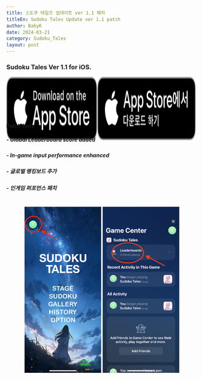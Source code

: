 ```yaml
---
title: 스도쿠 테일즈 업데이트 ver 1.1 패치
titleEn: Sudoku Tales Update ver 1.1 patch
author: BabyK
date: 2024-03-21
category: Sudoku_Tales
layout: post
---
```


### Sudoku Tales Ver 1.1 for iOS.

<div class="container" align="center" style="display: flex;"> 
    <!-- <div style="flex:1" align="center"> -->
    <div align="center">
    <a href="https://apps.apple.com/us/app/sudoku-tales/id6479256294" target="_blank">
    <img src="/img/appleBadge/Download_on_the_App_Store_Badge_US-UK_RGB_blk_092917.svg" style="width:200%;height:200%"></a>
    </div>
    <div align="center">
    <a href="https://apps.apple.com/kr/app/sudoku-tales/id6479256294" target="_blank"> 
    <img src="/img/appleBadge/Download_on_the_App_Store_Badge_KR_RGB_blk_100317.svg" style="width:200%;height:200%"></a>
    </div>
</div>
<br>

#### Patch Note
##### - Global Leaderboard score added
##### - In-game input performance enhanced


##### - 글로벌 랭킹보드 추가
##### - 인게임 퍼포먼스 패치
<br>
<div class="screenShots" align="center">
<img src="/img/sudokuTales/2024-03-21-sudokuTales_ver1-1_release_0.png" style="width:40%;height:40%">
<img src="/img/sudokuTales/2024-03-21-sudokuTales_ver1-1_release_1.png" style="width:40%;height:40%">
</div>
